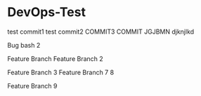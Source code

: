 # DevOps-Test
test commit1
test commit2
COMMIT3
COMMIT
JGJBMN 
djknjlkd

Bug bash
2

Feature Branch
Feature Branch 2

Feature Branch 3
Feature Branch 7 8 

Feature Branch 9 






